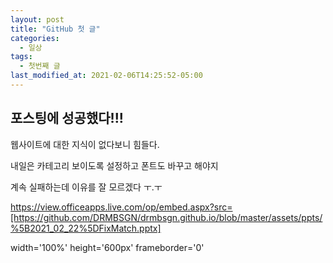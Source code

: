 ```yaml
---
layout: post
title: "GitHub 첫 글"
categories:
  - 일상
tags:
  - 첫번째 글
last_modified_at: 2021-02-06T14:25:52-05:00
---
```

## 포스팅에 성공했다!!!

웹사이트에 대한 지식이 없다보니 힘들다.


내일은 카테고리 보이도록 설정하고 폰트도 바꾸고 해야지


계속 실패하는데 이유를 잘 모르겠다 ㅜ.ㅜ


https://view.officeapps.live.com/op/embed.aspx?src=[https://github.com/DRMBSGN/drmbsgn.github.io/blob/master/assets/ppts/%5B2021_02_22%5DFixMatch.pptx]


width='100%' height='600px' frameborder='0'



